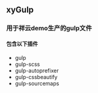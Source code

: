 ## xyGulp
### 用于祥云demo生产的gulp文件
#### 包含以下插件

- gulp 
- gulp-scss
- gulp-autoprefixer
- gulp-cssbeautify
- gulp-sourcemaps